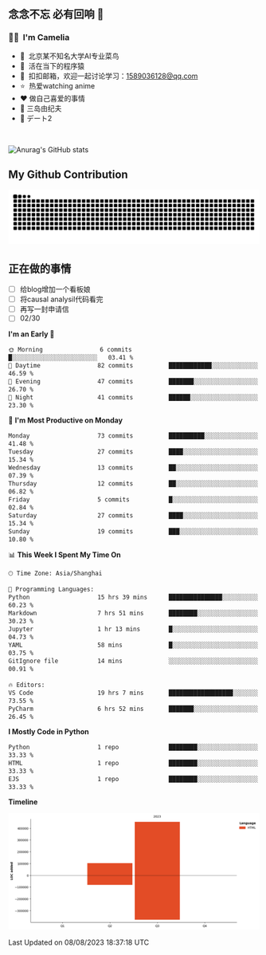## 念念不忘 必有回响  👋
### 👨‍🔧&nbsp;&nbsp;I'm Camelia
- 🏢&nbsp;&nbsp;北京某不知名大学AI专业菜鸟
- 🦍&nbsp;&nbsp;活在当下的程序猿
- 💬&nbsp;&nbsp;扣扣邮箱，欢迎一起讨论学习：1589036128@qq.com
- ⭐️&nbsp;&nbsp;热爱watching anime
- ❤️ 做自己喜爱的事情
- 📖 三岛由纪夫
- 🎵 デート2

<br>

![Anurag's GitHub stats](https://github-readme-stats.vercel.app/api?username=abinzzz&count_private=true&show_icons=true&theme=tokyonight)


## My Github Contribution
![](https://github.com/abinzzz/abinzzz/blob/output/github-contribution-grid-snake.svg)

## 正在做的事情
- [ ] 给blog增加一个看板娘
- [ ] 将causal analysil代码看完
- [ ] 再写一封申请信
- [ ] 02/30
<!--START_SECTION:waka-->
**I'm an Early 🐤** 

```text
🌞 Morning                6 commits           █░░░░░░░░░░░░░░░░░░░░░░░░   03.41 % 
🌆 Daytime                82 commits          ████████████░░░░░░░░░░░░░   46.59 % 
🌃 Evening                47 commits          ███████░░░░░░░░░░░░░░░░░░   26.70 % 
🌙 Night                  41 commits          ██████░░░░░░░░░░░░░░░░░░░   23.30 % 
```
📅 **I'm Most Productive on Monday** 

```text
Monday                   73 commits          ██████████░░░░░░░░░░░░░░░   41.48 % 
Tuesday                  27 commits          ████░░░░░░░░░░░░░░░░░░░░░   15.34 % 
Wednesday                13 commits          ██░░░░░░░░░░░░░░░░░░░░░░░   07.39 % 
Thursday                 12 commits          ██░░░░░░░░░░░░░░░░░░░░░░░   06.82 % 
Friday                   5 commits           █░░░░░░░░░░░░░░░░░░░░░░░░   02.84 % 
Saturday                 27 commits          ████░░░░░░░░░░░░░░░░░░░░░   15.34 % 
Sunday                   19 commits          ███░░░░░░░░░░░░░░░░░░░░░░   10.80 % 
```


📊 **This Week I Spent My Time On** 

```text
🕑︎ Time Zone: Asia/Shanghai

💬 Programming Languages: 
Python                   15 hrs 39 mins      ███████████████░░░░░░░░░░   60.23 % 
Markdown                 7 hrs 51 mins       ████████░░░░░░░░░░░░░░░░░   30.23 % 
Jupyter                  1 hr 13 mins        █░░░░░░░░░░░░░░░░░░░░░░░░   04.73 % 
YAML                     58 mins             █░░░░░░░░░░░░░░░░░░░░░░░░   03.75 % 
GitIgnore file           14 mins             ░░░░░░░░░░░░░░░░░░░░░░░░░   00.91 % 

🔥 Editors: 
VS Code                  19 hrs 7 mins       ██████████████████░░░░░░░   73.55 % 
PyCharm                  6 hrs 52 mins       ███████░░░░░░░░░░░░░░░░░░   26.45 % 
```

**I Mostly Code in Python** 

```text
Python                   1 repo              ████████░░░░░░░░░░░░░░░░░   33.33 % 
HTML                     1 repo              ████████░░░░░░░░░░░░░░░░░   33.33 % 
EJS                      1 repo              ████████░░░░░░░░░░░░░░░░░   33.33 % 
```



**Timeline**

![Lines of Code chart](https://raw.githubusercontent.com/abinzzz/abinzzz/main/assets/bar_graph.png)


 Last Updated on 08/08/2023 18:37:18 UTC
<!--END_SECTION:waka-->


